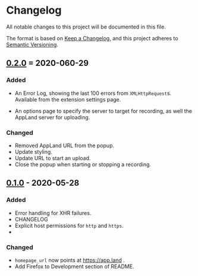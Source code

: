 # Changelog
All notable changes to this project will be documented in this file.

The format is based on [Keep a Changelog](https://keepachangelog.com/en/1.0.0/),
and this project adheres to [Semantic Versioning](https://semver.org/spec/v2.0.0.html).

## [0.2.0] = 2020-060-29
### Added
- An Error Log, showing the last 100 errors from `XMLHttpRequest`s. Available from the
  extension settings page.

- An options page to specify the server to target for recording, as well the
  AppLand server for uploading.
  
### Changed
- Removed AppLand URL from the popup.
- Update styling.
- Update URL to start an upload.
- Close the popup when starting or stopping a recording.

## [0.1.0] - 2020-05-28
### Added
- Error handling for XHR failures.
- CHANGELOG
- Explicit host permissions for `http` and `https`.
- 

### Changed
- `homepage_url` now points at https://app.land .
- Add Firefox to Development section of README.

[0.2.0]: https://github.com/applandinc/appland-browser-extension/compare/v0.1.0...v0.2.0
[0.1.0]: https://github.com/applandinc/appland-browser-extension/releases/tag/v0.1.0
